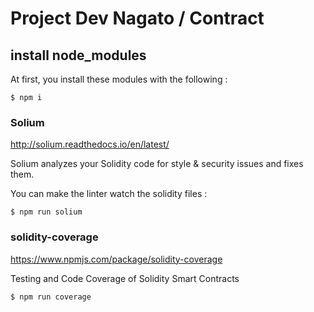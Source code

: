 # Project Dev Nagato / Contract

## install node_modules
At first, you install these modules with the following : 
```
$ npm i
```


### Solium
http://solium.readthedocs.io/en/latest/

Solium analyzes your Solidity code for style & security issues and fixes them.

You can make the linter watch the solidity files :
```
$ npm run solium
```


### solidity-coverage
https://www.npmjs.com/package/solidity-coverage

Testing and Code Coverage of Solidity Smart Contracts


```
$ npm run coverage
```




